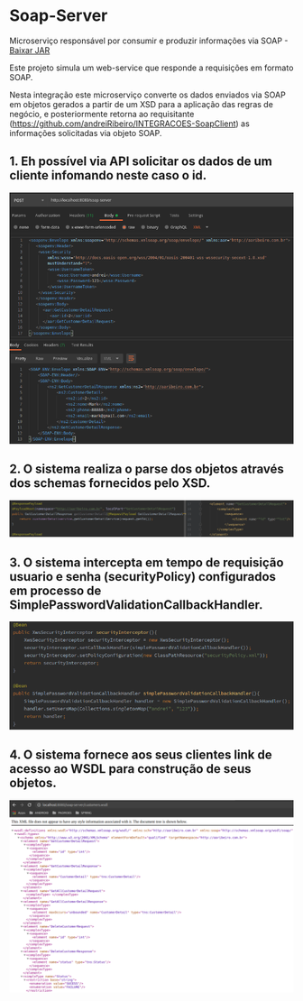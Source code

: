 # Soap-Server

Microserviço responsável por consumir e produzir informações via SOAP - [Baixar JAR](soap-webservice-0.0.1-SNAPSHOT.jar.original)

Este projeto simula um web-service que responde a requisições em formato SOAP.

Nesta integração este microserviço converte os dados enviados via SOAP em objetos gerados a partir de um XSD para a aplicação das regras de negócio, 
e posteriormente retorna ao requisitante (https://github.com/andreiRibeiro/INTEGRACOES-SoapClient) as informações solicitadas via objeto SOAP.


## 1. Eh possível via API solicitar os dados de um cliente infomando neste caso o id.

![](src/imagens/soapServerConsulta.png)

## 2. O sistema realiza o parse dos objetos através dos schemas fornecidos pelo XSD.

![](src/imagens/soapServerXsd.png)

## 3. O sistema intercepta em tempo de requisição usuario e senha (securityPolicy) configurados em processo de SimplePasswordValidationCallbackHandler.

![](src/imagens/soapServerPasswd.png)

## 4. O sistema fornece aos seus clientes link de acesso ao WSDL para construção de seus objetos.

![](src/imagens/soapServerWsdl.png)
